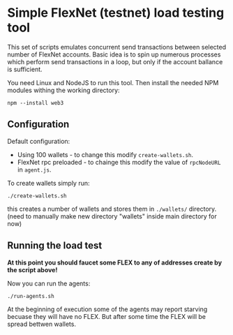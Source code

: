 # Simple FlexNet (testnet) load testing tool

This set of scripts emulates concurrent  send transactions between selected number of FlexNet accounts. Basic idea is to spin up numerous processes which perform send transactions in a loop, but only if the account ballance is sufficient.

You need Linux and NodeJS to run this tool. Then install the needed NPM modules withing the working directory:
```
npm --install web3
```

## Configuration

Default configuration:
- Using 100 wallets - to change this modify `create-wallets.sh`.
- FlexNet rpc preloaded - to chainge this modify the value of `rpcNodeURL` in `agent.js`.

To create wallets simply run:
```
./create-wallets.sh
```
this creates a number of wallets and stores them in `./wallets/` directory. (need to manually make new directory "wallets" inside main directory for now)

## Running the load test

**At this point you should faucet some FLEX to any of addresses create by the script above!**

Now you can run the agents:
```
./run-agents.sh
```
At the beginning of execution some of the agents may report starving becuase they will have no FLEX. But after some time the FLEX will be spread bettwen wallets.
